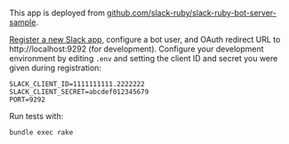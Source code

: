 This app is deployed from [github.com/slack-ruby/slack-ruby-bot-server-sample](https://github.com/slack-ruby/slack-ruby-bot-server-sample).

[Register a new Slack app](https://api.slack.com/apps), configure a bot user, and OAuth redirect URL to http://localhost:9292 (for development). Configure your development environment by editing `.env` and setting the client ID and secret you were given during registration:

    SLACK_CLIENT_ID=1111111111.2222222
    SLACK_CLIENT_SECRET=abcdef012345679
    PORT=9292

Run tests with:

    bundle exec rake


